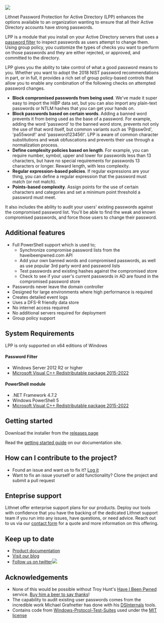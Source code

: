![](https://lithnet.github.io/images/lppad.png)

Lithnet Password Protection for Active Directory (LPP) enhances the options available to an organization wanting to ensure that all their Active Directory accounts have strong passwords.

LPP is a module that you install on your Active Directory servers that uses a [password filter](https://docs.microsoft.com/en-us/windows/desktop/secmgmt/password-filters) to inspect passwords as users attempt to change them. Using group policy, you customize the types of checks you want to perform on those passwords and they are either rejected, or approved, and committed to the directory.

LPP gives you the ability to take control of what a good password means to you. Whether you want to adopt the 2018 NIST password recommendations in part, or in full, it provides a rich set of group policy-based controls that allow you to enable any combination of the following checks on attempted password changes.

* **Block compromised passwords from being used**. We've made it super easy to import the HIBP data set, but you can also import any plain-text passwords or NTLM hashes that you can get your hands on.
* **Block passwords based on certain words**. Adding a banned word prevents it from being used as the base of a password. For example, adding the word 'password' to the banned word store, prevents not only the use of that word itself, but common variants such as 'P@ssw0rd', 'pa55word!' and 'password123456!'. LPP is aware of common character substitutions and weak obfuscations and prevents their use through a normalization process. 
* **Define complexity policies based on length**. For example, you can require number, symbol, upper and lower for passwords less than 13 characters, but have no special requirements for passwords 13 characters or longer. Reward length, with less complexity.
* **Regular expression-based policies**. If regular expressions are your thing, you can define a regular expression that the password must match (or not match).
* **Points-based complexity**. Assign points for the use of certain characters and categories and set a minimum point threshold a password must meet.

It also includes the ability to audit your users' existing passwords against the compromised password list. You'll be able to find the weak and known compromised passwords, and force those users to change their password.

## Additional features
* Full PowerShell support which is used to;
  * Synchronize compromise password lists from the haveibeenpwned.com API
  * Add your own banned words and compromised passwords, as well as use popular 3rd party word and password lists
  * Test passwords and existing hashes against the compromised store
  * Check to see if your user's current passwords in AD are found in the compromised password store
* Passwords never leave the domain controller
* Designed for large environments where high performance is required
* Creates detailed event logs
* Uses a DFS-R friendly data store
* No internet access required
* No additional servers required for deployment
* Group policy support

## System Requirements
LPP is only supported on x64 editions of Windows

#### Password Filter
* Windows Server 2012 R2 or higher
* [Microsoft Visual C++ Redistributable package 2015-2022](https://aka.ms/vs/17/release/vc_redist.x64.exe)
#### PowerShell module
* .NET Framework 4.7.2
* Windows PowerShell 5
* [Microsoft Visual C++ Redistributable package 2015-2022](https://aka.ms/vs/17/release/vc_redist.x64.exe)

## Getting started
Download the installer from the [releases page](https://github.com/lithnet/ad-password-protection/releases)

Read the [getting started guide](https://docs.lithnet.io/password-protection/installation/setup-guide) on our documentation site.

## How can I contribute to the project?
* Found an issue and want us to fix it? [Log it](https://github.com/lithnet/ad-password-protection/issues)
* Want to fix an issue yourself or add functionality? Clone the project and submit a pull request

## Enteprise support
Lithnet offer enterprise support plans for our products. Deploy our tools with confidence that you have the backing of the dedicated Lithnet support team if you run into any issues, have questions, or need advice. Reach out to us via our [contact form](https://lithnet.io/products/password-protection#requestaquote) for a quote and more information on this offering.

## Keep up to date
* [Product documentation](http://docs.lithnet.io/password-protection)
* [Visit our blog](http://blog.lithnet.io)
* [Follow us on twitter](https://twitter.com/lithnet_io)![](http://twitter.com/favicon.ico)

## Acknowledgements
* None of this would be possible without Troy Hunt's [Have I Been Pwned](https://haveibeenpwned.com) service. [Buy him a beer to say thanks](https://haveibeenpwned.com/Donate)! 
* The capability to audit existing user passwords comes from the incredible work Michael Grafnetter has done with his [DSInternals](https://github.com/MichaelGrafnetter/DSInternals) tools.
* Contains code from [Windows-Protocol-Test-Suites](https://github.com/Microsoft/WindowsProtocolTestSuites) used under the [MIT license](https://github.com/Microsoft/WindowsProtocolTestSuites/blob/master/LICENSE.txt) 
